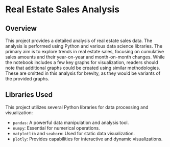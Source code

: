 # Real Estate Sales Analysis

## Overview
This project provides a detailed analysis of real estate sales data. The analysis is performed using Python and various data science libraries. The primary aim is to explore trends in real estate sales, focusing on cumulative sales amounts and their year-on-year and month-on-month changes. While the notebook includes a few key graphs for visualization, readers should note that additional graphs could be created using similar methodologies. These are omitted in this analysis for brevity, as they would be variants of the provided graphs.

## Libraries Used
This project utilizes several Python libraries for data processing and visualization:
- `pandas`: A powerful data manipulation and analysis tool.
- `numpy`: Essential for numerical operations.
- `matplotlib` and `seaborn`: Used for static data visualization.
- `plotly`: Provides capabilities for interactive and dynamic visualizations.
